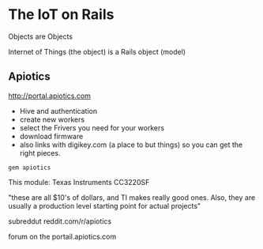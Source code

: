 # The IoT on Rails

Objects are Objects

Internet of Things (the object) is a Rails object (model)

## Apiotics
http://portal.apiotics.com

- Hive and authentication
- create new workers
- select the Frivers you need for your workers
- download firmware
- also links with digikey.com (a place to but things) so you can get the right pieces.

`gem apiotics`

This module:
Texas Instruments CC3220SF

"these are all $10's of dollars, and TI makes really good ones. Also, they are usually a production level starting point for actual projects"

subreddut reddit.com/r/apiotics

forum on the portail.apiotics.com

